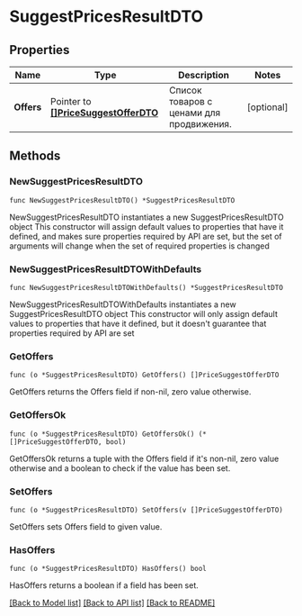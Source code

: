 # SuggestPricesResultDTO

## Properties

Name | Type | Description | Notes
------------ | ------------- | ------------- | -------------
**Offers** | Pointer to [**[]PriceSuggestOfferDTO**](PriceSuggestOfferDTO.md) | Список товаров с ценами для продвижения. | [optional] 

## Methods

### NewSuggestPricesResultDTO

`func NewSuggestPricesResultDTO() *SuggestPricesResultDTO`

NewSuggestPricesResultDTO instantiates a new SuggestPricesResultDTO object
This constructor will assign default values to properties that have it defined,
and makes sure properties required by API are set, but the set of arguments
will change when the set of required properties is changed

### NewSuggestPricesResultDTOWithDefaults

`func NewSuggestPricesResultDTOWithDefaults() *SuggestPricesResultDTO`

NewSuggestPricesResultDTOWithDefaults instantiates a new SuggestPricesResultDTO object
This constructor will only assign default values to properties that have it defined,
but it doesn't guarantee that properties required by API are set

### GetOffers

`func (o *SuggestPricesResultDTO) GetOffers() []PriceSuggestOfferDTO`

GetOffers returns the Offers field if non-nil, zero value otherwise.

### GetOffersOk

`func (o *SuggestPricesResultDTO) GetOffersOk() (*[]PriceSuggestOfferDTO, bool)`

GetOffersOk returns a tuple with the Offers field if it's non-nil, zero value otherwise
and a boolean to check if the value has been set.

### SetOffers

`func (o *SuggestPricesResultDTO) SetOffers(v []PriceSuggestOfferDTO)`

SetOffers sets Offers field to given value.

### HasOffers

`func (o *SuggestPricesResultDTO) HasOffers() bool`

HasOffers returns a boolean if a field has been set.


[[Back to Model list]](../README.md#documentation-for-models) [[Back to API list]](../README.md#documentation-for-api-endpoints) [[Back to README]](../README.md)


